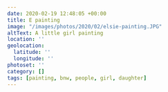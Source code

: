 ```yaml
---
date: 2020-02-19 12:48:05 +00:00
title: E painting
image: "/images/photos/2020/02/elsie-painting.JPG"
altText: A little girl painting
location: ''
geolocation:
  latitude: ''
  longitude: ''
photoset: ''
category: []
tags: [painting, bnw, people, girl, daughter]
---
```

